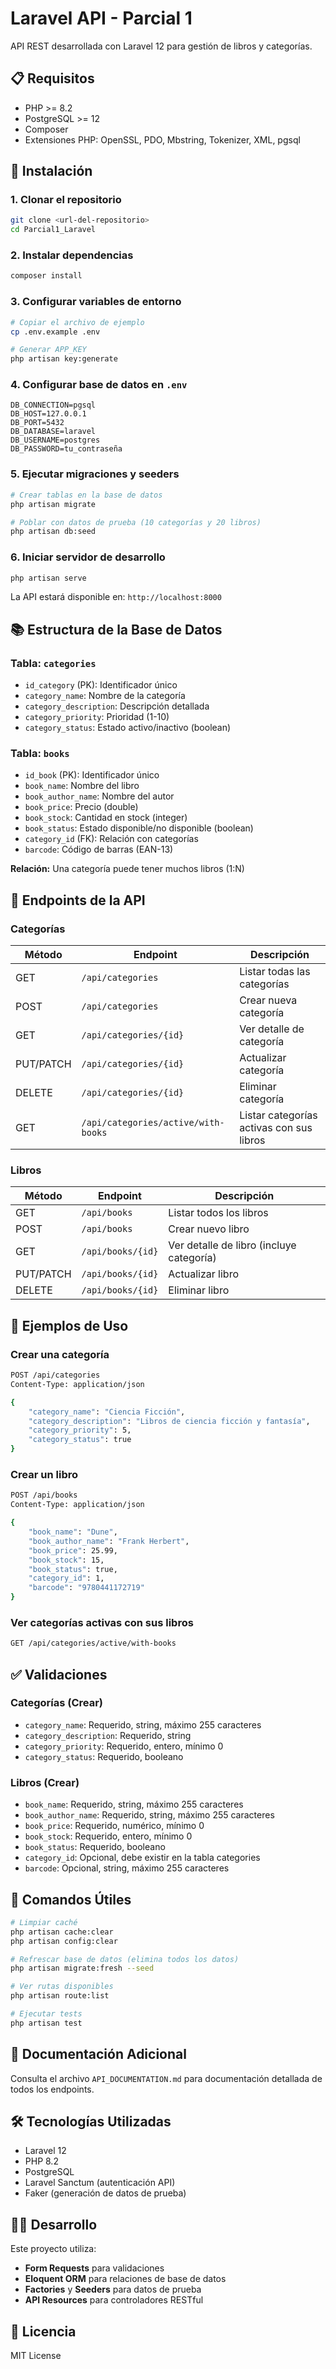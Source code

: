 # Laravel API - Parcial 1

API REST desarrollada con Laravel 12 para gestión de libros y categorías.

## 📋 Requisitos

- PHP >= 8.2
- PostgreSQL >= 12
- Composer
- Extensiones PHP: OpenSSL, PDO, Mbstring, Tokenizer, XML, pgsql

## 🚀 Instalación

### 1. Clonar el repositorio
```bash
git clone <url-del-repositorio>
cd Parcial1_Laravel
```

### 2. Instalar dependencias
```bash
composer install
```

### 3. Configurar variables de entorno
```bash
# Copiar el archivo de ejemplo
cp .env.example .env

# Generar APP_KEY
php artisan key:generate
```

### 4. Configurar base de datos en `.env`
```env
DB_CONNECTION=pgsql
DB_HOST=127.0.0.1
DB_PORT=5432
DB_DATABASE=laravel
DB_USERNAME=postgres
DB_PASSWORD=tu_contraseña
```

### 5. Ejecutar migraciones y seeders
```bash
# Crear tablas en la base de datos
php artisan migrate

# Poblar con datos de prueba (10 categorías y 20 libros)
php artisan db:seed
```

### 6. Iniciar servidor de desarrollo
```bash
php artisan serve
```

La API estará disponible en: `http://localhost:8000`

## 📚 Estructura de la Base de Datos

### Tabla: `categories`
- `id_category` (PK): Identificador único
- `category_name`: Nombre de la categoría
- `category_description`: Descripción detallada
- `category_priority`: Prioridad (1-10)
- `category_status`: Estado activo/inactivo (boolean)

### Tabla: `books`
- `id_book` (PK): Identificador único
- `book_name`: Nombre del libro
- `book_author_name`: Nombre del autor
- `book_price`: Precio (double)
- `book_stock`: Cantidad en stock (integer)
- `book_status`: Estado disponible/no disponible (boolean)
- `category_id` (FK): Relación con categorías
- `barcode`: Código de barras (EAN-13)

**Relación:** Una categoría puede tener muchos libros (1:N)

## 🔌 Endpoints de la API

### Categorías

| Método | Endpoint | Descripción |
|--------|----------|-------------|
| GET | `/api/categories` | Listar todas las categorías |
| POST | `/api/categories` | Crear nueva categoría |
| GET | `/api/categories/{id}` | Ver detalle de categoría |
| PUT/PATCH | `/api/categories/{id}` | Actualizar categoría |
| DELETE | `/api/categories/{id}` | Eliminar categoría |
| GET | `/api/categories/active/with-books` | Listar categorías activas con sus libros |

### Libros

| Método | Endpoint | Descripción |
|--------|----------|-------------|
| GET | `/api/books` | Listar todos los libros |
| POST | `/api/books` | Crear nuevo libro |
| GET | `/api/books/{id}` | Ver detalle de libro (incluye categoría) |
| PUT/PATCH | `/api/books/{id}` | Actualizar libro |
| DELETE | `/api/books/{id}` | Eliminar libro |

## 📝 Ejemplos de Uso

### Crear una categoría
```bash
POST /api/categories
Content-Type: application/json

{
    "category_name": "Ciencia Ficción",
    "category_description": "Libros de ciencia ficción y fantasía",
    "category_priority": 5,
    "category_status": true
}
```

### Crear un libro
```bash
POST /api/books
Content-Type: application/json

{
    "book_name": "Dune",
    "book_author_name": "Frank Herbert",
    "book_price": 25.99,
    "book_stock": 15,
    "book_status": true,
    "category_id": 1,
    "barcode": "9780441172719"
}
```

### Ver categorías activas con sus libros
```bash
GET /api/categories/active/with-books
```

## ✅ Validaciones

### Categorías (Crear)
- `category_name`: Requerido, string, máximo 255 caracteres
- `category_description`: Requerido, string
- `category_priority`: Requerido, entero, mínimo 0
- `category_status`: Requerido, booleano

### Libros (Crear)
- `book_name`: Requerido, string, máximo 255 caracteres
- `book_author_name`: Requerido, string, máximo 255 caracteres
- `book_price`: Requerido, numérico, mínimo 0
- `book_stock`: Requerido, entero, mínimo 0
- `book_status`: Requerido, booleano
- `category_id`: Opcional, debe existir en la tabla categories
- `barcode`: Opcional, string, máximo 255 caracteres

## 🔧 Comandos Útiles

```bash
# Limpiar caché
php artisan cache:clear
php artisan config:clear

# Refrescar base de datos (elimina todos los datos)
php artisan migrate:fresh --seed

# Ver rutas disponibles
php artisan route:list

# Ejecutar tests
php artisan test
```

## 📖 Documentación Adicional

Consulta el archivo `API_DOCUMENTATION.md` para documentación detallada de todos los endpoints.

## 🛠️ Tecnologías Utilizadas

- Laravel 12
- PHP 8.2
- PostgreSQL
- Laravel Sanctum (autenticación API)
- Faker (generación de datos de prueba)

## 👨‍💻 Desarrollo

Este proyecto utiliza:
- **Form Requests** para validaciones
- **Eloquent ORM** para relaciones de base de datos
- **Factories** y **Seeders** para datos de prueba
- **API Resources** para controladores RESTful

## 📄 Licencia

MIT License
